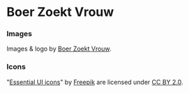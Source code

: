 # Boer Zoekt Vrouw

### Images

Images & logo by [Boer Zoekt Vrouw](http://boerzoektvrouw.kro.nl).

### Icons

"[Essential UI icons](http://www.flaticon.com/packs/essential-ui)" by [Freepik](http://www.flaticon.com/authors/freepik) are licensed under [CC BY 2.0](http://creativecommons.org/licenses/by/2.0/).
